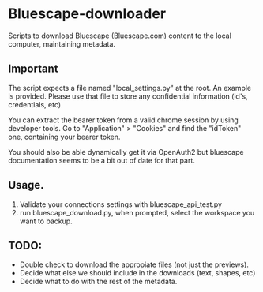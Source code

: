 # Bluescape-downloader
Scripts to download Bluescape (Bluescape.com) content to the local computer, maintaining metadata.

## Important
The script expects a file named "local_settings.py" at the root. An example is provided. Please use that file to store any confidential information (id's, credentials, etc)

You can extract the bearer token from a valid chrome session by using developer tools. Go to "Application" > "Cookies" and find the "idToken" one, containing your bearer token.

You should also be able dynamically get it via OpenAuth2 but bluescape documentation seems to be a bit out of date for that part.

## Usage.
1. Validate your connections settings with bluescape_api_test.py
2. run bluescape_download.py, when prompted, select the workspace you want to backup.

## TODO:
- Double check to download the appropiate files (not just the previews).
- Decide what else we should include in the downloads (text, shapes, etc)
- Decide what to do with the rest of the metadata.
